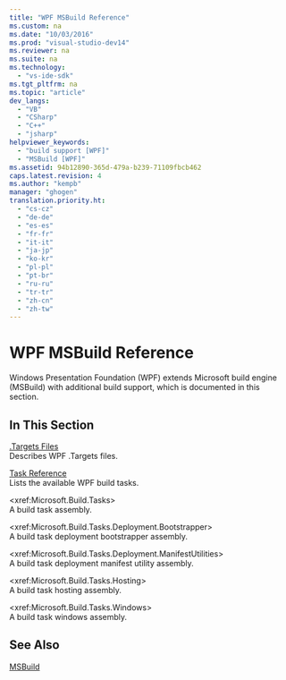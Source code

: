 ```yaml
---
title: "WPF MSBuild Reference"
ms.custom: na
ms.date: "10/03/2016"
ms.prod: "visual-studio-dev14"
ms.reviewer: na
ms.suite: na
ms.technology: 
  - "vs-ide-sdk"
ms.tgt_pltfrm: na
ms.topic: "article"
dev_langs: 
  - "VB"
  - "CSharp"
  - "C++"
  - "jsharp"
helpviewer_keywords: 
  - "build support [WPF]"
  - "MSBuild [WPF]"
ms.assetid: 94b12890-365d-479a-b239-71109fbcb462
caps.latest.revision: 4
ms.author: "kempb"
manager: "ghogen"
translation.priority.ht: 
  - "cs-cz"
  - "de-de"
  - "es-es"
  - "fr-fr"
  - "it-it"
  - "ja-jp"
  - "ko-kr"
  - "pl-pl"
  - "pt-br"
  - "ru-ru"
  - "tr-tr"
  - "zh-cn"
  - "zh-tw"
---
```

# WPF MSBuild Reference
Windows Presentation Foundation (WPF) extends Microsoft build engine (MSBuild) with additional build support, which is documented in this section.  
  
## In This Section  
 [.Targets Files](../VS_IDE/wpf-.targets-files.md)  
 Describes WPF .Targets files.  
  
 [Task Reference](../VS_IDE/wpf-msbuild-task-reference.md)  
 Lists the available WPF build tasks.  
  
 \<xref:Microsoft.Build.Tasks>  
 A build task assembly.  
  
 \<xref:Microsoft.Build.Tasks.Deployment.Bootstrapper>  
 A build task deployment bootstrapper assembly.  
  
 \<xref:Microsoft.Build.Tasks.Deployment.ManifestUtilities>  
 A build task deployment manifest utility assembly.  
  
 \<xref:Microsoft.Build.Tasks.Hosting>  
 A build task hosting assembly.  
  
 \<xref:Microsoft.Build.Tasks.Windows>  
 A build task windows assembly.  
  
## See Also  
 [MSBuild](assetId:///7c49aba1-ee6c-47d8-9de1-6f29a906e20b)